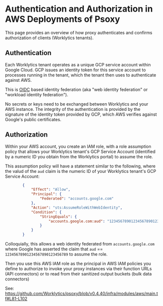 # Authentication and Authorization in AWS Deployments of Psoxy

This page provides an overview of how proxy authenticates and confirms authorization of clients
(Worklytics tenants).

## Authentication

Each Worklytics tenant operates as a unique GCP service account within Google Cloud.  GCP issues
an identity token for this service account to processes running in the tenant, which the tenant then
uses to authenticate against AWS.

This is [OIDC](https://docs.aws.amazon.com/IAM/latest/UserGuide/id_roles_providers_oidc.html) based
identity federation (aka "web identity federation" or "workload identity federation").

No secrets or keys need to be exchanged between Worklytics and your AWS instance. The integrity of
the authentication is provided by the signature of the identity token provided by GCP, which AWS
verifies against Google's public certificates.

## Authorization

Within your AWS account, you create an IAM role, with a role assumption policy that allows your
Worklytics tenant's GCP Service Account (identified by a numeric ID you obtain from the Worklytics
portal) to assume the role.

This assumption policy will have a statement similar to the following, where the valud of the `aud`
claim is the numeric ID of your Worklytics tenant's GCP Service Account:
```json
        {
            "Effect": "Allow",
            "Principal": {
                "Federated": "accounts.google.com"
            },
            "Action": "sts:AssumeRoleWithWebIdentity",
            "Condition": {
                "StringEquals": {
                    "accounts.google.com:aud": "12345678901234567890123456789"
                }
            }
        }
```

Colloquially, this allows a web identity federated from `accounts.google.com` where Google has
asserted the claim that `aud` == `12345678901234567890123456789` to assume the role.

Then you use this AWS IAM role as the principal in AWS IAM policies you define to authorize to
invoke your proxy instances via their function URLs (API connectors) or to read from their sanitized
output buckets (bulk data connectors)

See: https://github.com/Worklytics/psoxy/blob/v0.4.40/infra/modules/aws/main.tf#L81-L102
